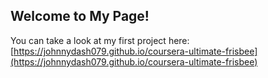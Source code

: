 ## Welcome to My Page!
You can take a look at my first project here: [https://johnnydash079.github.io/coursera-ultimate-frisbee](https://johnnydash079.github.io/coursera-ultimate-frisbee)

